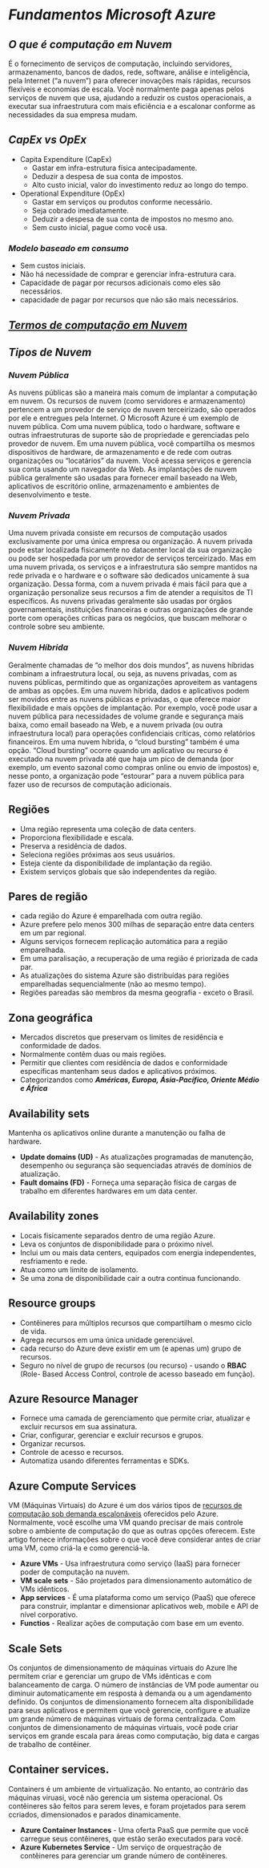 # *Fundamentos Microsoft Azure*


## *O que é computação em Nuvem*

É o fornecimento de serviços de computação, incluindo servidores, armazenamento, bancos de dados, rede, software, análise e inteligência, pela Internet (“a nuvem”) para oferecer inovações mais rápidas, recursos flexíveis e economias de escala. Você normalmente paga apenas pelos serviços de nuvem que usa, ajudando a reduzir os custos operacionais, a executar sua infraestrutura com mais eficiência e a escalonar conforme as necessidades da sua empresa mudam.

## *CapEx  vs OpEx*

- Capita Expenditure (CapEx)
  - Gastar em infra-estrutura física antecipadamente.
  - Deduzir a despesa de sua conta de impostos.
  - Alto custo inicial, valor do investimento reduz ao longo do tempo.
- Operational Expenditure (OpEx)
  - Gastar em serviços ou produtos conforme necessário.
  - Seja cobrado imediatamente.
  - Deduzir a despesa de sua conta de impostos no mesmo ano.
  - Sem custo inicial, pague como você usa.

### *Modelo baseado em consumo*

- Sem custos iniciais.
- Não há necessidade de comprar e gerenciar infra-estrutura cara.
- Capacidade de pagar por recursos adicionais como eles são necessários.
- capacidade de pagar por recursos que não são mais necessários.

##  [*Termos de computação em Nuvem*](Termos.md)

## *Tipos de Nuvem*

### *Nuvem Pública*

As nuvens públicas são a maneira mais comum de implantar a computação em nuvem. Os recursos de nuvem (como servidores e armazenamento) pertencem a um provedor de serviço de nuvem terceirizado, são operados por ele e entregues pela Internet. O Microsoft Azure é um exemplo de nuvem pública. Com uma nuvem pública, todo o hardware, software e outras infraestruturas de suporte são de propriedade e gerenciadas pelo provedor de nuvem. Em uma nuvem pública, você compartilha os mesmos dispositivos de hardware, de armazenamento e de rede com outras organizações ou “locatários” da nuvem. Você acessa serviços e gerencia sua conta usando um navegador da Web. As implantações de nuvem pública geralmente são usadas para fornecer email baseado na Web, aplicativos de escritório online, armazenamento e ambientes de desenvolvimento e teste.

### *Nuvem Privada*

Uma nuvem privada consiste em recursos de computação usados exclusivamente por uma única empresa ou organização. A nuvem privada pode estar localizada fisicamente no datacenter local da sua organização ou pode ser hospedada por um provedor de serviços terceirizado. Mas em uma nuvem privada, os serviços e a infraestrutura são sempre mantidos na rede privada e o hardware e o software são dedicados unicamente à sua organização. Dessa forma, com a nuvem privada é mais fácil para que a organização personalize seus recursos a fim de atender a requisitos de TI específicos. As nuvens privadas geralmente são usadas por órgãos governamentais, instituições financeiras e outras organizações de grande porte com operações críticas para os negócios, que buscam melhorar o controle sobre seu ambiente.

### *Nuvem Híbrida*

Geralmente chamadas de “o melhor dos dois mundos”, as nuvens híbridas combinam a infraestrutura local, ou seja, as nuvens privadas, com as nuvens públicas, permitindo que as organizações aproveitem as vantagens de ambas as opções. Em uma nuvem híbrida, dados e aplicativos podem ser movidos entre as nuvens públicas e privadas, o que oferece maior flexibilidade e mais opções de implantação. Por exemplo, você pode usar a nuvem pública para necessidades de volume grande e segurança mais baixa, como email baseado na Web, e a nuvem privada (ou outra infraestrutura local) para operações confidenciais críticas, como relatórios financeiros. Em uma nuvem híbrida, o “cloud bursting” também é uma opção. “Cloud bursting” ocorre quando um aplicativo ou recurso é executado na nuvem privada até que haja um pico de demanda (por exemplo, um evento sazonal como compras online ou envio de impostos) e, nesse ponto, a organização pode “estourar” para a nuvem pública para fazer uso de recursos de computação adicionais.

## **Regiões**

- Uma região representa uma coleção de data centers.
- Proporciona flexibilidade e escala.
- Preserva a residência de dados.
- Seleciona regiões próximas aos seus usuários.
- Esteja ciente da disponibilidade de implantação da região.
- Existem serviços globais que são independentes da região. 

## **Pares de região**

- cada região do Azure é emparelhada com outra região.
- Azure prefere pelo menos 300 milhas de separação entre data centers em um par regional.
- Alguns serviços fornecem replicação automática para a região emparelhada.
- Em uma paralisação, a recuperação de uma região é priorizada de cada par.
- As atualizações do sistema Azure são distribuídas para regiões emparelhadas sequencialmente (não ao mesmo tempo).
- Regiões pareadas são membros da mesma geografia - exceto o Brasil.

## **Zona geográfica**

- Mercados discretos que preservam os limites de residência e conformidade de dados.
- Normalmente contêm duas ou mais regiões.
- Permitir que clientes com residência de dados e conformidade específicas mantenham seus dados e aplicativos próximos.
- Categorizandos como ***Américas, Europa, Ásia-Pacífico, Oriente Médio e África***

## **Availability sets**

Mantenha os aplicativos online durante a manutenção ou falha de hardware.

- **Update domains (UD)** - As atualizações programadas de manutenção, desempenho ou segurança são sequenciadas através de domínios de atualização.
- **Fault domains (FD)** - Forneça uma separação física de cargas de trabalho em diferentes hardwares em um data center.

## **Availability zones**

- Locais fisicamente separados dentro de uma região Azure.
- Leva os conjuntos de disponibilidade para o próximo nível.
- Inclui um ou mais data centers, equipados com energia independentes, resfriamento e rede.
- Atua como um limite de isolamento.
- Se uma zona de disponibilidade cair a outra continua funcionando.

## **Resource groups**

- Contêineres para múltiplos recursos que compartilham o mesmo ciclo de vida.
- Agrega recursos em uma única unidade gerenciável.
- cada recurso do Azure deve existir em um (e apenas um) grupo de recursos.
- Seguro no nível de grupo de recursos (ou recurso) - usando o **RBAC** (Role- Based Access Control, controle de acesso baseado em função).

## **Azure Resource Manager**

- Fornece uma camada de gerenciamento que permite criar, atualizar e excluir recursos em sua assinatura.
- Criar, configurar, gerenciar e excluir recursos e grupos.
- Organizar recursos.
- Controle de acesso e recursos.
- Automatiza usando diferentes ferramentas e SDKs.

## **Azure Compute Services**

VM (Máquinas Virtuais) do Azure é um dos vários tipos de [recursos de computação sob demanda escalonáveis](https://docs.microsoft.com/pt-br/azure/architecture/guide/technology-choices/compute-decision-tree) oferecidos pelo Azure. Normalmente, você escolhe uma VM quando precisar de mais controle sobre o ambiente de computação do que as outras opções oferecem. Este artigo fornece informações sobre o que você deve considerar antes de criar uma VM, como criá-la e como gerenciá-la.

- **Azure VMs** - Usa infraestrutura como serviço (IaaS) para fornecer poder de computação na nuvem.
- **VM scale sets** - São projetados para dimensionamento automático de VMs idênticos.
- **App services** - É uma plataforma como um serviço (PaaS) que oferece para construir, implantar e dimensionar aplicativos web, mobile e API de nível corporativo.
- **Functios** - Realizar ações de computação com base em um evento.

## **Scale Sets**

Os conjuntos de dimensionamento de máquinas virtuais do Azure lhe permitem criar e gerenciar um grupo de VMs idênticas e com balanceamento de carga. O número de instâncias de VM pode aumentar ou diminuir automaticamente em resposta à demanda ou a um agendamento definido. Os conjuntos de dimensionamento fornecem alta disponibilidade para seus aplicativos e permitem que você gerencie, configure e atualize um grande número de máquinas virtuais de forma centralizada. Com conjuntos de dimensionamento de máquinas virtuais, você pode criar serviços em grande escala para áreas como computação, big data e cargas de trabalho de contêiner.

## **Container services.**

Containers é um ambiente de virtualização. No entanto, ao contrário das máquinas viruasi, você não gerencia um sistema operacional. Os contêineres são feitos para serem leves, e foram projetados para serem ccriados, dimensionados e parados dinamicamente. 

- **Azure Container Instances** - Uma oferta PaaS que permite que você carregue seus contêineres, que estão serão executados para você.
- **Azure Kubernetes Service** - Um serviço de orquestração de contêineres para gerenciar um grande número de contêineres. 